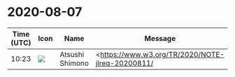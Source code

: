 # 2020-08-07

|Time (UTC)|Icon|Name|Message|
|---|---|---|---|
|10:23|![](https://secure.gravatar.com/avatar/3f82b853a23d9a6d1ce612d83f3a3a54.jpg?s=72&d=https%3A%2F%2Fa.slack-edge.com%2Fdf10d%2Fimg%2Favatars%2Fava_0008-72.png)|Atsushi Shimono|<https://www.w3.org/TR/2020/NOTE-jlreq-20200811/|https://www.w3.org/TR/2020/NOTE-jlreq-20200811/><br>来週でます<br><blockquote>This document describes requirements for general Japanese layout realized with technologies like CSS, SVG and XSL-FO. The document is mainly based on a standard for Japanese layout, JIS X 4051, however, it also addresses areas which are not covered by JIS X 4051. This version integrates errata and links to related materials.</blockquote>|
